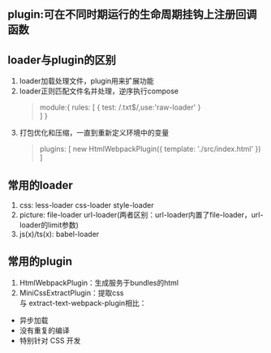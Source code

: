 ## plugin:可在不同时期运行的生命周期挂钩上注册回调函数

## loader与plugin的区别
   1. loader加载处理文件，plugin用来扩展功能
   2. loader正则匹配文件名并处理，逆序执行compose  
      > module:{
      >     rules: [
      >       { test: /\.txt$/,use:'raw-loader' }  
      >     ]
      > }
   3. 打包优化和压缩，一直到重新定义环境中的变量
      > plugins: [ 
      >   new HtmlWebpackPlugin({ template: './src/index.html' }) 
      > ]  
      
## 常用的loader
   1. css: less-loader css-loader style-loader
   2. picture: file-loader url-loader(两者区别：url-loader内置了file-loader，url-loader的limit参数) 
   3. js(x)/ts(x): babel-loader 

## 常用的plugin
   1. HtmlWebpackPlugin：生成服务于bundles的html
   2. MiniCssExtractPlugin：提取css  
   与 extract-text-webpack-plugin相比：  
   * 异步加载
   * 没有重复的编译
   * 特别针对 CSS 开发
